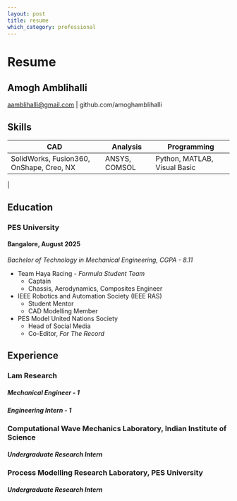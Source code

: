 ```yaml
---
layout: post
title: resume
which_category: professional
---
```


# Resume
## Amogh Amblihalli
aamblihalli@gmail.com | github.com/amoghamblihalli

## Skills
| CAD    | Analysis | Programming |
| -------- | ------- | ------- |
| SolidWorks, Fusion360, OnShape, Creo, NX  | ANSYS, COMSOL |Python, MATLAB, Visual Basic
|

## Education
### PES University
#### Bangalore, August 2025
*Bachelor of Technology in Mechanical Engineering, CGPA - 8.11*
- Team Haya Racing - *Formula Student Team*
    - Captain
    - Chassis, Aerodynamics, Composites Engineer
- IEEE Robotics and Automation Society (IEEE RAS)
    - Student Mentor
    - CAD Modelling Member
- PES Model United Nations Society
    - Head of Social Media
    - Co-Editor, *For The Record*

## Experience
### Lam Research

##### **Mechanical Engineer - 1**


##### **Engineering Intern - 1**

### Computational Wave Mechanics Laboratory, Indian Institute of Science
##### **Undergraduate Research Intern**

### Process Modelling Research Laboratory, PES University
##### **Undergraduate Research Intern**

